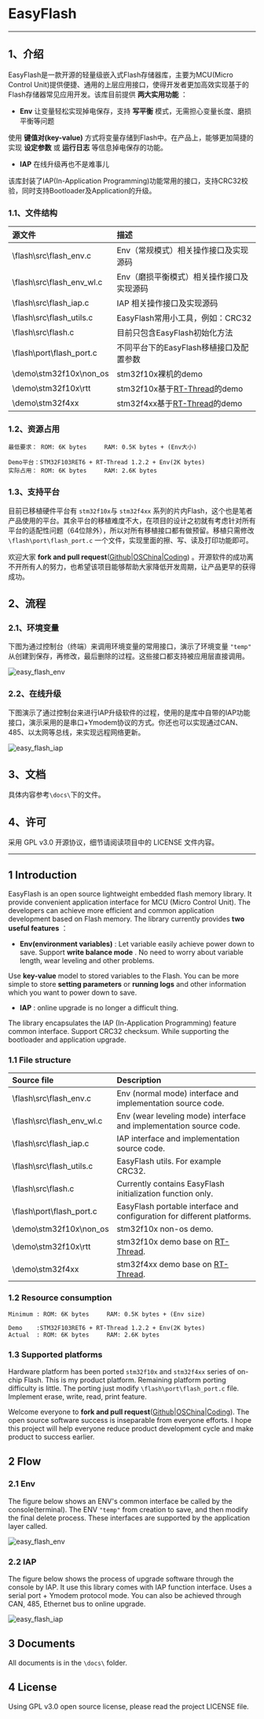 # EasyFlash

---

## 1、介绍

EasyFlash是一款开源的轻量级嵌入式Flash存储器库，主要为MCU(Micro Control Unit)提供便捷、通用的上层应用接口，使得开发者更加高效实现基于的Flash存储器常见应用开发。该库目前提供 **两大实用功能** ：

 - **Env** 让变量轻松实现掉电保存，支持 **写平衡** 模式，无需担心变量长度、磨损平衡等问题
 
 使用 **键值对(key-value)** 方式将变量存储到Flash中。在产品上，能够更加简捷的实现 **设定参数** 或 **运行日志** 等信息掉电保存的功能。
 - **IAP** 在线升级再也不是难事儿
 
 该库封装了IAP(In-Application Programming)功能常用的接口，支持CRC32校验，同时支持Bootloader及Application的升级。

### 1.1、文件结构

|源文件                                 |描述   |
|:------------------------------        |:----- |
|\flash\src\flash_env.c                 |Env（常规模式）相关操作接口及实现源码|
|\flash\src\flash_env_wl.c              |Env（磨损平衡模式）相关操作接口及实现源码|
|\flash\src\flash_iap.c                 |IAP 相关操作接口及实现源码|
|\flash\src\flash_utils.c               |EasyFlash常用小工具，例如：CRC32|
|\flash\src\flash.c                     |目前只包含EasyFlash初始化方法|
|\flash\port\flash_port.c               |不同平台下的EasyFlash移植接口及配置参数|
|\demo\stm32f10x\non_os                 |stm32f10x裸机的demo|
|\demo\stm32f10x\rtt                    |stm32f10x基于[RT-Thread](http://www.rt-thread.org/)的demo|
|\demo\stm32f4xx                        |stm32f4xx基于[RT-Thread](http://www.rt-thread.org/)的demo|

### 1.2、资源占用

```
最低要求： ROM: 6K bytes     RAM: 0.5K bytes + (Env大小)

Demo平台：STM32F103RET6 + RT-Thread 1.2.2 + Env(2K bytes)
实际占用： ROM: 6K bytes     RAM: 2.6K bytes
```

### 1.3、支持平台

目前已移植硬件平台有 `stm32f10x`与 `stm32f4xx` 系列的片内Flash，这个也是笔者产品使用的平台。其余平台的移植难度不大，在项目的设计之初就有考虑针对所有平台的适配性问题（64位除外），所以对所有移植接口都有做预留。移植只需修改 `\flash\port\flash_port.c` 一个文件，实现里面的擦、写、读及打印功能即可。

欢迎大家 **fork and pull request**([Github](https://github.com/armink/EasyFlash)|[OSChina](http://git.oschina.net/armink/EasyFlash)|[Coding](https://coding.net/u/armink/p/EasyFlash/git)) 。开源软件的成功离不开所有人的努力，也希望该项目能够帮助大家降低开发周期，让产品更早的获得成功。

## 2、流程

### 2.1、环境变量

下图为通过控制台（终端）来调用环境变量的常用接口，演示了环境变量 `"temp"` 从创建到保存，再修改，最后删除的过程。这些接口都支持被应用层直接调用。

![easy_flash_env](https://cloud.githubusercontent.com/assets/1734686/5886463/46ad7efa-a3db-11e4-8401-75c00a4c35ba.gif)

### 2.2、在线升级

下图演示了通过控制台来进行IAP升级软件的过程，使用的是库中自带的IAP功能接口，演示采用的是串口+Ymodem协议的方式。你还也可以实现通过CAN、485、以太网等总线，来实现远程网络更新。

![easy_flash_iap](https://cloud.githubusercontent.com/assets/1734686/5886462/40f7d62c-a3db-11e4-866a-ba827c809370.gif)

## 3、文档
具体内容参考`\docs\`下的文件。

## 4、许可
采用 GPL v3.0 开源协议，细节请阅读项目中的 LICENSE 文件内容。

---

## 1 Introduction

EasyFlash is an open source lightweight embedded flash memory library. It provide convenient application interface for MCU (Micro Control Unit). The developers can achieve more efficient and common application development based on Flash memory. The library currently provides **two useful features** ：

 - **Env(environment variables)** : Let variable easily achieve power down to save. Support **write balance mode** . No need to worry about variable length, wear leveling and other problems.
 
 Use **key-value** model to stored variables to the Flash. You can be more simple to store **setting parameters** or **running logs** and other information which you want to power down to save.
 - **IAP** : online upgrade is no longer a difficult thing.
 
 The library encapsulates the IAP (In-Application Programming) feature common interface. Support CRC32 checksum. While supporting the bootloader and application upgrade.

### 1.1 File structure

|Source file                            |Description   |
|:------------------------------        |:----- |
|\flash\src\flash_env.c                 |Env (normal mode) interface and implementation source code.|
|\flash\src\flash_env_wl.c              |Env (wear leveling mode) interface and implementation source code.|
|\flash\src\flash_iap.c                 |IAP interface and implementation source code.|
|\flash\src\flash_utils.c               |EasyFlash utils. For example CRC32.|
|\flash\src\flash.c                     |Currently contains EasyFlash initialization function only. |
|\flash\port\flash_port.c               |EasyFlash portable interface and configuration for different platforms.|
|\demo\stm32f10x\non_os                 |stm32f10x non-os demo.|
|\demo\stm32f10x\rtt                    |stm32f10x demo base on [RT-Thread](http://www.rt-thread.org/).|
|\demo\stm32f4xx                        |stm32f4xx demo base on [RT-Thread](http://www.rt-thread.org/).|

### 1.2 Resource consumption

```
Minimum : ROM: 6K bytes     RAM: 0.5K bytes + (Env size)

Demo    :STM32F103RET6 + RT-Thread 1.2.2 + Env(2K bytes)
Actual  : ROM: 6K bytes     RAM: 2.6K bytes
```

### 1.3 Supported platforms

Hardware platform has been ported `stm32f10x` and `stm32f4xx` series of on-chip Flash. This is my product platform. Remaining platform porting difficulty is little. The porting just modify `\flash\port\flash_port.c` file. Implement erase, write, read, print feature.

Welcome everyone to **fork and pull request**([Github](https://github.com/armink/EasyFlash)|[OSChina](http://git.oschina.net/armink/EasyFlash)|[Coding](https://coding.net/u/armink/p/EasyFlash/git)). The open source software success is inseparable from everyone efforts. I hope this project will help everyone reduce product development cycle and make product to success earlier.

## 2 Flow

### 2.1 Env

The figure below shows an ENV's common interface be called by the console(terminal). The ENV `"temp"` from creation to save, and then modify the final delete process. These interfaces are supported by the application layer called.

![easy_flash_env](https://cloud.githubusercontent.com/assets/1734686/5886463/46ad7efa-a3db-11e4-8401-75c00a4c35ba.gif)

### 2.2 IAP

The figure below shows the process of upgrade software through the console by IAP. It use this library comes with IAP function interface. Uses a serial port + Ymodem protocol mode. You can also be achieved through CAN, 485, Ethernet bus to online upgrade.

![easy_flash_iap](https://cloud.githubusercontent.com/assets/1734686/5886462/40f7d62c-a3db-11e4-866a-ba827c809370.gif)

## 3 Documents

All documents is in the `\docs\` folder.

## 4 License

Using GPL v3.0 open source license, please read the project LICENSE file.